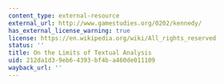 ```yaml
---
content_type: external-resource
external_url: http://www.gamestudies.org/0202/kennedy/
has_external_license_warning: true
license: https://en.wikipedia.org/wiki/All_rights_reserved
status: ''
title: On the Limits of Textual Analysis
uid: 212da1d3-9eb6-4393-bf4b-a460de011109
wayback_url: ''
---
```

